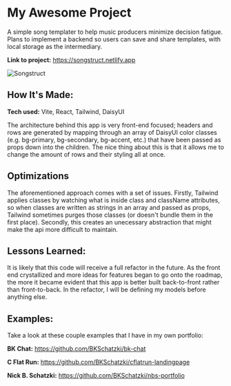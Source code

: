 # My Awesome Project

A simple song templater to help music producers minimize decision fatigue. Plans to implement a backend so users can save and share templates, with local storage as the intermediary.

**Link to project:** https://songstruct.netlify.app

![Songstruct](https://res.cloudinary.com/djqsm7sz5/image/upload/v1691468692/bks-portfolio/songstruct_z756ky.jpg)

## How It's Made:

**Tech used:** Vite, React, Tailwind, DaisyUI

The architecture behind this app is very front-end focused; headers and rows are generated by mapping through an array of DaisyUI color classes (e.g. bg-primary, bg-secondary, bg-accent, etc.) that have been passed as props down into the children. The nice thing about this is that it allows me to change the amount of rows and their styling all at once.

## Optimizations

The aforementioned approach comes with a set of issues. Firstly, Tailwind applies classes by watching what is inside class and className attributes, so when classes are written as strings in an array and passed as props, Tailwind sometimes purges those classes (or doesn't bundle them in the first place). Secondly, this creates an unecessary abstraction that might make the api more difficult to maintain.

## Lessons Learned:

It is likely that this code will receive a full refactor in the future. As the front end crystallized and more ideas for features began to go onto the roadmap, the more it became evident that this app is better built back-to-front rather than front-to-back. In the refactor, I will be defining my models before anything else.

## Examples:

Take a look at these couple examples that I have in my own portfolio:

**BK Chat:** https://github.com/BKSchatzki/bk-chat

**C Flat Run:** https://github.com/BKSchatzki/cflatrun-landingpage

**Nick B. Schatzki:** https://github.com/BKSchatzki/nbs-portfolio
